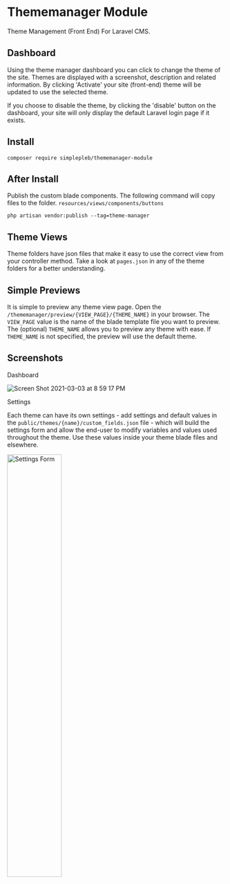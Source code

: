 # Thememanager Module

Theme Management (Front End) For Laravel CMS.

## Dashboard

Using the theme manager dashboard you can click to change the theme of the site. Themes are displayed with a screenshot, description and related information. By clicking 'Activate' your site (front-end) theme will be updated to use the selected theme.

If you choose to disable the theme, by clicking the 'disable' button on the dashboard, your site will only display the default Laravel login page if it exists.

## Install

``` composer require simplepleb/thememanager-module ```

## After Install 

Publish the custom blade components. The following command will copy files to the folder. ``` resources/views/components/buttons ``` 

``` php artisan vendor:publish --tag=theme-manager ```

## Theme Views

Theme folders have json files that make it easy to use the correct view from your controller method. Take a look at ``` pages.json ``` in any of the theme folders for a better understanding.

## Simple Previews

It is simple to preview any theme view page. Open the ``` /thememanager/preview/{VIEW_PAGE}/{THEME_NAME} ``` in your browser. The ``` VIEW_PAGE ``` value is the name of the blade template file you want to preview. The (optional) ``` THEME_NAME ``` allows you to preview any theme with ease. If ``` THEME_NAME ``` is not specified, the preview will use the default theme.

## Screenshots

Dashboard

![Screen Shot 2021-03-03 at 8 59 17 PM](https://user-images.githubusercontent.com/79759974/109899123-5aafa880-7c63-11eb-8da9-67bc5d538e70.png)

Settings

Each theme can have its own settings - add settings and default values in the ```public/themes/{name}/custom_fields.json``` file - which will build the settings form and allow the end-user to modify variables and values used throughout the theme. Use these values inside your theme blade files and elsewhere.

<img src="https://user-images.githubusercontent.com/79759974/116823077-7266b880-ab50-11eb-9cea-1fab1a3fc34d.png" alt="Settings Form"
	title="Settings Form" style="width: 50%; height:auto;" />

